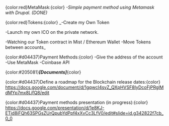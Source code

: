 {color:red}MetaMask:{color}
_-Simple payment method using Metamask with Drupal. (DONE)_

{color:red}Tokens:{color}
_-Create my Own Token

-Launch my own ICO on the private network.

-Watching our Token contract in Mist / Ethereum Wallet
-Move Tokens between accounts_

{color:#d04437}Payment Methods:{color}
-Give the address of the account
-Use MetaMask
-Coinbase API

{color:#205081}___[Documents]___{color}

{color:#d04437}Define a roadmap for the Blockchain release dates:{color}
 https://docs.google.com/document/d/1gqwcI4svZ_QXpHVSF8IyDcoFjPRglMdMYp7mx8LjfQ8/edit

{color:#d04437}Payment methods presentation (in progress):{color}
https://docs.google.com/presentation/d/1e8KJ-ETid8iFQh63SPGsZUrQpubYdPpf4xXvCc3LfV0/edit#slide=id.g342822f7cb_0_0
